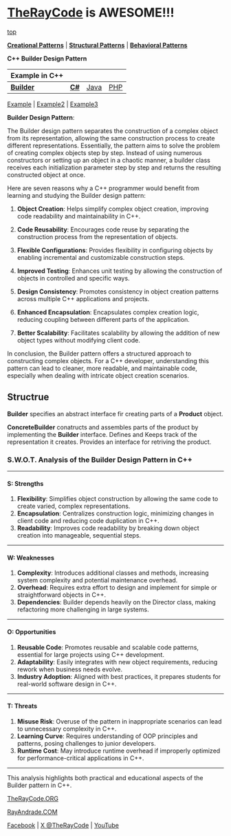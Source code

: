 # [TheRayCode](../../../README.md) is AWESOME!!!

[top](../README.md)

**[Creational Patterns](../README.md)** | **[Structural Patterns](../../Structural/README.md)** | **[Behavioral Patterns](../../Behavioral/README.md)**

**C++ Builder Design Pattern**

|Example in C++|   |   |   |
|---|---|---|---|
| [**Builder**](../Builder/README.md) | [**C#**](../../../Csharp/Creational/Builder/README.md) | [Java](../../../Java/Creational/Builder/README.md) | [PHP](../../../PHP/Creational/Builder/README.md) |

[Example](Example/README.md) | [Example2](Example2/README.md) | [Example3](Example3/README.md)

**Builder Design Pattern**:

The Builder design pattern separates the construction of a complex object from its representation, allowing the same construction process to create different representations. Essentially, the pattern aims to solve the problem of creating complex objects step by step. Instead of using numerous constructors or setting up an object in a chaotic manner, a builder class receives each initialization parameter step by step and returns the resulting constructed object at once.

Here are seven reasons why a C++ programmer would benefit from learning and studying the Builder design pattern:

1. **Object Creation**: Helps simplify complex object creation, improving code readability and maintainability in C++.

2. **Code Reusability**: Encourages code reuse by separating the construction process from the representation of objects.

3. **Flexible Configurations**: Provides flexibility in configuring objects by enabling incremental and customizable construction steps.

4. **Improved Testing**: Enhances unit testing by allowing the construction of objects in controlled and specific ways.

5. **Design Consistency**: Promotes consistency in object creation patterns across multiple C++ applications and projects.

6. **Enhanced Encapsulation**: Encapsulates complex creation logic, reducing coupling between different parts of the application.

7. **Better Scalability**: Facilitates scalability by allowing the addition of new object types without modifying client code.

In conclusion, the Builder pattern offers a structured approach to constructing complex objects. For a C++ developer, understanding this pattern can lead to cleaner, more readable, and maintainable code, especially when dealing with intricate object creation scenarios.

## Structrue

**Builder** specifies an abstract interface fir creating parts of a **Product** object.

**ConcreteBuilder** conatructs and assembles parts of the product by implementing the **Builder** interface.
Defines and Keeps track of the representation it creates.
Provides an interface for retriving the product.































### **S.W.O.T. Analysis of the Builder Design Pattern in C++**

---

#### **S: Strengths**
1. **Flexibility**: Simplifies object construction by allowing the same code to create varied, complex representations.  
2. **Encapsulation**: Centralizes construction logic, minimizing changes in client code and reducing code duplication in C++.  
3. **Readability**: Improves code readability by breaking down object creation into manageable, sequential steps.

---

#### **W: Weaknesses**
1. **Complexity**: Introduces additional classes and methods, increasing system complexity and potential maintenance overhead.  
2. **Overhead**: Requires extra effort to design and implement for simple or straightforward objects in C++.  
3. **Dependencies**: Builder depends heavily on the Director class, making refactoring more challenging in large systems.

---

#### **O: Opportunities**
1. **Reusable Code**: Promotes reusable and scalable code patterns, essential for large projects using C++ development.  
2. **Adaptability**: Easily integrates with new object requirements, reducing rework when business needs evolve.  
3. **Industry Adoption**: Aligned with best practices, it prepares students for real-world software design in C++.

---

#### **T: Threats**
1. **Misuse Risk**: Overuse of the pattern in inappropriate scenarios can lead to unnecessary complexity in C++.  
2. **Learning Curve**: Requires understanding of OOP principles and patterns, posing challenges to junior developers.  
3. **Runtime Cost**: May introduce runtime overhead if improperly optimized for performance-critical applications in C++. 

--- 

This analysis highlights both practical and educational aspects of the Builder pattern in C++.

[TheRayCode.ORG](https://www.TheRayCode.org)

[RayAndrade.COM](https://www.RayAndrade.com)

[Facebook](https://www.facebook.com/TheRayCode/) | [X @TheRayCode](https://www.x.com/TheRayCode/) | [YouTube](https://www.youtube.com/TheRayCode/)
